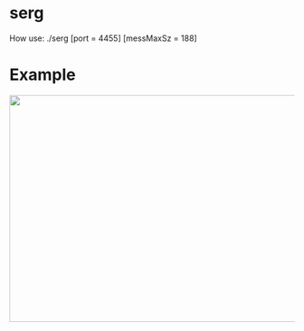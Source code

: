 # serg

How use: ./serg [port = 4455] [messMaxSz = 188]


# Example

<img src="https://github.com/Tyill/serg/blob/master/docs/example.gif" width="800" height="400"/>
